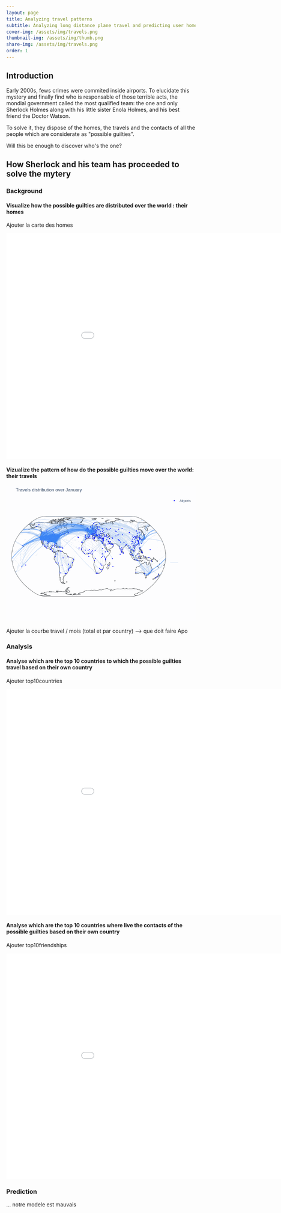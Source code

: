 ```yaml
---
layout: page
title: Analyzing travel patterns
subtitle: Analyzing long distance plane travel and predicting user home area based on their long distance travels
cover-img: /assets/img/travels.png
thumbnail-img: /assets/img/thumb.png
share-img: /assets/img/travels.png
order: 1
---
```


## Introduction
Early 2000s, fews crimes were commited inside airports. To elucidate this mystery and finally find who is responsable of those terrible acts, the mondial government called the most qualified team: the one and only Sherlock Holmes along with his little sister Enola Holmes, and his best friend the Doctor Watson.

To solve it, they dispose of the homes, the travels and the contacts of all the people which are considerate as "possible guilties".

Will this be enough to discover who's the one?


## How Sherlock and his team has proceeded to solve the mytery

### Background
#### Visualize how the possible guilties are distributed over the world : their homes

Ajouter la carte des homes

<iframe style="margin:auto; display:block;" src="assets/homes_map.html" width="1000" height="600" frameborder="0" style="border:0" allowfullscreen></iframe>



#### Vizualize the pattern of how do the possible guilties move over the world: their travels

![Alt Text](assets/img/animated-2.gif)

Ajouter la courbe travel / mois (total et par country) --> que doit faire Apo


### Analysis
#### Analyse which are the top 10 countries to which the possible guilties travel based on their own country

Ajouter top10countries

<iframe style="margin:auto; display:block;" src="assets/top10visited.html" width="1000" height="600" frameborder="0" style="border:0" allowfullscreen></iframe>

#### Analyse which are the top 10 countries where live the contacts of the possible guilties based on their own country

Ajouter top10friendships

<iframe style="margin:auto; display:block;" src="assets/top10friends.html" width="1000" height="600" frameborder="0" style="border:0" allowfullscreen></iframe>

### Prediction

... notre modele est mauvais



